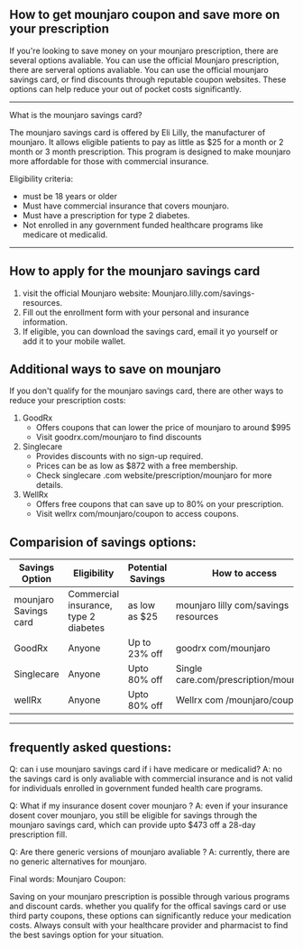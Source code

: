 ## How to get mounjaro coupon and save more on your prescription

If you're looking to save money on your mounjaro prescription, there are several options avaliable. You can use the official Mounjaro prescription, 
there are serveral options avaliable. You can use the official mounjaro savings card, or find discounts through reputable coupon websites.
These options can help reduce your out of pocket costs significantly.

----

What is the mounjaro savings card?

The mounjaro savings card is offered by Eli Lilly, the manufacturer of mounjaro. It allows eligible patients to pay as little as $25 for a 
month or 2 month or 3 month prescription. This program is designed to make mounjaro more affordable for those with commercial insurance.

Eligibility criteria:

* must be 18 years or older
* Must have commercial insurance that covers mounjaro.
* Must have a prescription for type 2 diabetes.
* Not enrolled in any government funded healthcare programs like medicare ot medicalid.

----
## How to apply for the mounjaro savings card

1. visit the official Mounjaro website: Mounjaro.lilly.com/savings-resources.
2. Fill out the enrollment form with your personal and insurance information.
3. If eligible, you can download the savings card, email it yo yourself or add it to your mobile wallet.

## Additional ways to save on mounjaro 

If you don't qualify for the mounjaro savings card, there are other ways to reduce your prescription costs:

1. GoodRx
   * Offers coupons that can lower the price of mounjaro to around $995
   * Visit goodrx.com/mounjaro to find discounts
2. Singlecare
   * Provides discounts with no sign-up required.
   * Prices can be as low as $872 with a free membership.
   * Check singlecare .com website/prescription/mounjaro for more details.
3. WellRx
   * Offers free coupons that can save up to 80% on your prescription.
   * Visit wellrx com/mounjaro/coupon to access coupons.
  

## Comparision of savings options:

| Savings Option | Eligibility | Potential Savings | How to access |
| -------------- | ----------- | ----------------- | ------------- |
| mounjaro Savings card | Commercial insurance, type 2 diabetes | as low as $25 | mounjaro lilly com/savings resources |
| GoodRx         | Anyone | Up to 23% off | goodrx com/mounjaro |
| Singlecare     | Anyone | Upto 80% off | Single care.com/prescription/mounjaro |
| wellRx         | Anyone | Upto 80% off  | Wellrx com /mounjaro/coupon |

----

## frequently asked questions:
Q: can i use mounjaro savings card if i have medicare or medicalid?
A: no the savings card is only avaliable with commercial insurance and is not valid for individuals enrolled in government  funded health care programs.

Q: What if my insurance dosent cover mounjaro ?
A: even if your insurance dosent cover mounjaro, you still be eligible for savings through the mounjaro savings card, which can provide upto $473 off a 28-day prescription fill.

Q: Are there generic versions of mounjaro avaliable ?
A: currently, there are no generic alternatives for mounjaro. 

Final words: Mounjaro Coupon:

Saving on your mounjaro prescription is possible through various programs and discount cards. whether you qualify for the offical savings card or use third party coupons, these options can significantly reduce your medication costs. Always consult with your healthcare provider and pharmacist to find the best savings option for your situation.



<!--

**Here are some ideas to get you started:**

🙋‍♀️ A short introduction - what is your organization all about?
🌈 Contribution guidelines - how can the community get involved?
👩‍💻 Useful resources - where can the community find your docs? Is there anything else the community should know?
🍿 Fun facts - what does your team eat for breakfast?
🧙 Remember, you can do mighty things with the power of [Markdown](https://docs.github.com/github/writing-on-github/getting-started-with-writing-and-formatting-on-github/basic-writing-and-formatting-syntax)
-->
